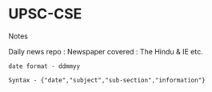 # UPSC-CSE
Notes


Daily news repo : 
    Newspaper covered : The Hindu & IE etc.

    date format - ddmmyy

    Syntax - {"date","subject","sub-section","information"}
